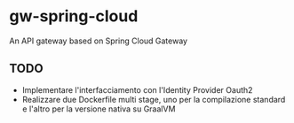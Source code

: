 # gw-spring-cloud

An API gateway based on Spring Cloud Gateway

## TODO
- Implementare l'interfacciamento con l'Identity Provider Oauth2
- Realizzare due Dockerfile multi stage, uno per la compilazione standard e l'altro per la versione nativa su GraalVM
